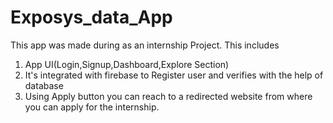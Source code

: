 # Exposys_data_App

This app was made during as an internship Project.
This includes
1. App UI(Login,Signup,Dashboard,Explore Section)
2. It's integrated with firebase to Register user and verifies with the help of database
3. Using Apply button you can reach to a redirected website from where you can apply for the internship.
